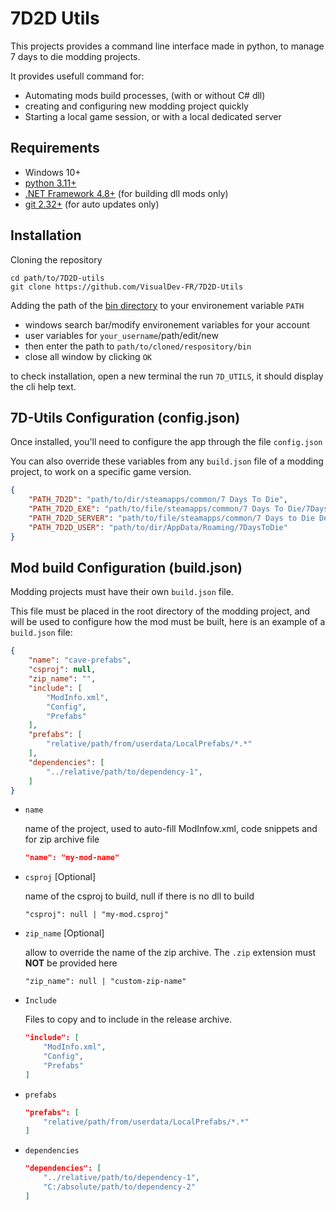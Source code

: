 # 7D2D Utils

This projects provides a command line interface made in python, to manage 7 days to die modding projects.

It provides usefull command for:

* Automating mods build processes, (with or without C# dll)
* creating and configuring new modding project quickly
* Starting a local game session, or with a local dedicated server

## Requirements

* Windows 10+
* [python 3.11+](https://www.python.org/downloads/)
* [.NET Framework 4.8+](https://dotnet.microsoft.com/fr-fr/download) (for building dll mods only)
* [git 2.32+](https://git-scm.com/downloads) (for auto updates only)


## Installation

Cloning the repository
```
cd path/to/7D2D-utils
git clone https://github.com/VisualDev-FR/7D2D-Utils
```

Adding the path of the [bin directory](./bin) to your environement variable `PATH`

* windows search bar/modify environement variables for your account
* user variables for `your_username`/path/edit/new
* then enter the path to `path/to/cloned/respository/bin`
* close all window by clicking `OK`

to check installation, open a new terminal the run `7D_UTILS`, it should display the cli help text.


## 7D-Utils Configuration (config.json)

Once installed, you'll need to configure the app through the file `config.json`

You can also override these variables from any `build.json` file of a modding project, to work on a specific game version.

``` json
{
    "PATH_7D2D": "path/to/dir/steamapps/common/7 Days To Die",
    "PATH_7D2D_EXE": "path/to/file/steamapps/common/7 Days To Die/7DaysToDie.exe",
    "PATH_7D2D_SERVER": "path/to/file/steamapps/common/7 Days to Die Dedicated Server/7DaysToDieServer.exe",
    "PATH_7D2D_USER": "path/to/dir/AppData/Roaming/7DaysToDie"
}
```


## Mod build Configuration (build.json)

Modding projects must have their own `build.json` file.

This file must be placed in the root directory of the modding project, and will be used to configure how the mod must be built, here is an example of a `build.json` file:

```json
{
    "name": "cave-prefabs",
    "csproj": null,
    "zip_name": "",
    "include": [
        "ModInfo.xml",
        "Config",
        "Prefabs"
    ],
    "prefabs": [
        "relative/path/from/userdata/LocalPrefabs/*.*"
    ],
    "dependencies": [
        "../relative/path/to/dependency-1",
    ]
}
```

* `name`

    name of the project, used to auto-fill ModInfow.xml, code snippets and for zip archive file

    ```json
    "name": "my-mod-name"
    ```

* `csproj` [Optional]

    name of the csproj to build, null if there is no dll to build

    ```jsonc
    "csproj": null | "my-mod.csproj"
    ```

* `zip_name` [Optional]

    allow to override the name of the zip archive. The `.zip` extension must **NOT** be provided here

    ```jsonc
    "zip_name": null | "custom-zip-name"
    ```

* `Include`

    Files to copy and to include in the release archive.

    ```json
    "include": [
        "ModInfo.xml",
        "Config",
        "Prefabs"
    ]
    ```

* `prefabs`

    ```json
    "prefabs": [
        "relative/path/from/userdata/LocalPrefabs/*.*"
    ]
    ```

* `dependencies`

    ```json
    "dependencies": [
        "../relative/path/to/dependency-1",
        "C:/absolute/path/to/dependency-2"
    ]
    ```